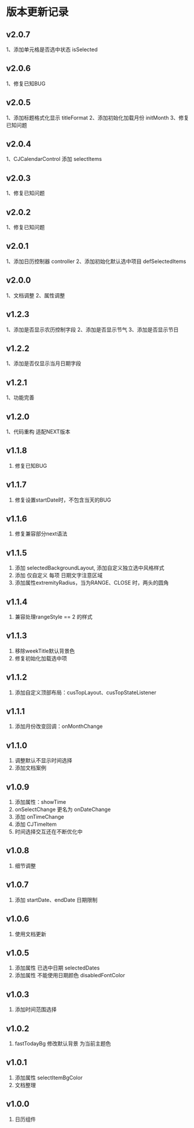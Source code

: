# 版本更新记录

## v2.0.7
1、添加单元格是否选中状态 isSelected

## v2.0.6
1、修复已知BUG

## v2.0.5
1、添加标题格式化显示 titleFormat
2、添加初始化加载月份 initMonth
3、修复已知问题

## v2.0.4
1、CJCalendarControl 添加 selectItems

## v2.0.3
1、修复已知问题

## v2.0.2
1、修复已知问题

## v2.0.1
1、添加日历控制器 controller
2、添加初始化默认选中项目 defSelectedItems

## v2.0.0
1、文档调整
2、属性调整

## v1.2.3
1、添加是否显示农历控制字段
2、添加是否显示节气
3、添加是否显示节日

## v1.2.2
1、添加是否仅显示当月日期字段

## v1.2.1
1、功能完善

## v1.2.0
1、代码重构 适配NEXT版本

## v1.1.8
1. 修复已知BUG

## v1.1.7
1. 修复设置startDate时，不包含当天的BUG

## v1.1.6
1. 修复兼容部分next语法

## v1.1.5
1. 添加 selectedBackgroundLayout, 添加自定义独立选中风格样式
2. 添加 仅自定义 每项 日期文字注意区域
3. 添加属性extremityRadius，当为RANGE、CLOSE 时，两头的圆角

## v1.1.4
1. 兼容处理rangeStyle == 2 的样式

## v1.1.3
1. 移除weekTitle默认背景色
2. 修复初始化加载选中项

## v1.1.2
1. 添加自定义顶部布局：cusTopLayout、cusTopStateListener

## v1.1.1
1. 添加月份改变回调：onMonthChange

## v1.1.0
1. 调整默认不显示时间选择
2. 添加文档案例

## v1.0.9
1. 添加属性：showTime
2. onSelectChange 更名为 onDateChange
3. 添加 onTimeChange
4. 添加 CJTimeItem
5. 时间选择交互还在不断优化中

## v1.0.8
1. 细节调整

## v1.0.7
1. 添加 startDate、endDate 日期限制

## v1.0.6
1. 使用文档更新

## v1.0.5
1. 添加属性 已选中日期 selectedDates
2. 添加属性 不能使用日期颜色  disabledFontColor

## v1.0.3

1. 添加时间范围选择

## v1.0.2

1. fastTodayBg 修改默认背景 为当前主题色

## v1.0.1

1. 添加属性 selectItemBgColor
2. 文档整理

## v1.0.0
1. 日历组件